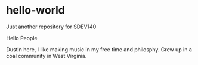 # hello-world
Just another repository for SDEV140

Hello People

Dustin here, I like making music in my free time and philosphy.
Grew up in a coal community in West Virginia. 
